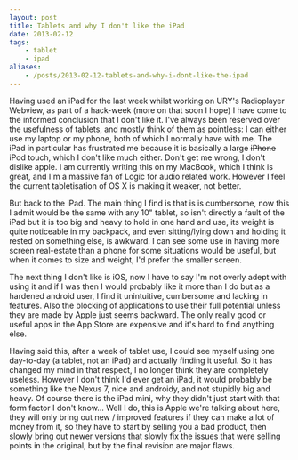 ```yaml
---
layout: post
title: Tablets and why I don't like the iPad
date: 2013-02-12
tags:
    - tablet
    - ipad
aliases:
    - /posts/2013-02-12-tablets-and-why-i-dont-like-the-ipad
---
```


Having used an iPad for the last week whilst working on URY's Radioplayer Webview, as part of a hack-week (more on that soon I hope) I  have come to the informed conclusion that I don't like it.
I've always been reserved over the usefulness of tablets, and mostly think of them as pointless: I can either use my laptop or my phone, both of which I normally have with me. The iPad in particular has frustrated me because it is basically a large <strike>iPhone</strike> iPod touch, which I don't like much either. Don't get me wrong, I don't dislike apple. I am currently writing this on my MacBook, which I think is great, and I'm a massive fan of Logic for audio related work. However I feel the current tabletisation of OS X is making it weaker, not better.
<!--more-->
But back to the iPad. The main thing I find is that is is cumbersome, now this I admit would be the same with any 10" tablet, so isn't directly a fault of the iPad but it is too big and heavy to hold in one hand and use, its weight is quite noticeable in my backpack, and even sitting/lying down and holding it rested on something else, is awkward. I can see some use in having more screen real-estate than a phone for some situations would be useful, but when it comes to size and weight, I'd prefer the smaller screen.

The next thing I don't like is iOS, now I have to say I'm not overly adept with using it and if I was then I would probably like it more than I do but as a hardened android user, I find it unintuitive, cumbersome and lacking in features. Also the blocking of applications to use their full potential unless they are made by Apple just seems backward. The only really good or useful apps in the App Store are expensive and it's hard to find anything else.

Having said this, after a week of tablet use, I could see myself using one day-to-day (a tablet, not an iPad) and actually finding it useful. So it has changed my mind in that respect, I no longer think they are completely useless. However I don't think I'd ever get an iPad, it would probably be something like the Nexus 7, nice and androidy, and not stupidly big and heavy. Of course there is the iPad mini, why they didn't just start with that form factor I don't know... Well I do, this is Apple we're talking about here, they will only bring out new / improved features if they can make a lot of money from it, so they have to start by selling you a bad product, then slowly bring out newer versions that slowly fix the issues that were selling points in the original, but by the final revision are major flaws.

